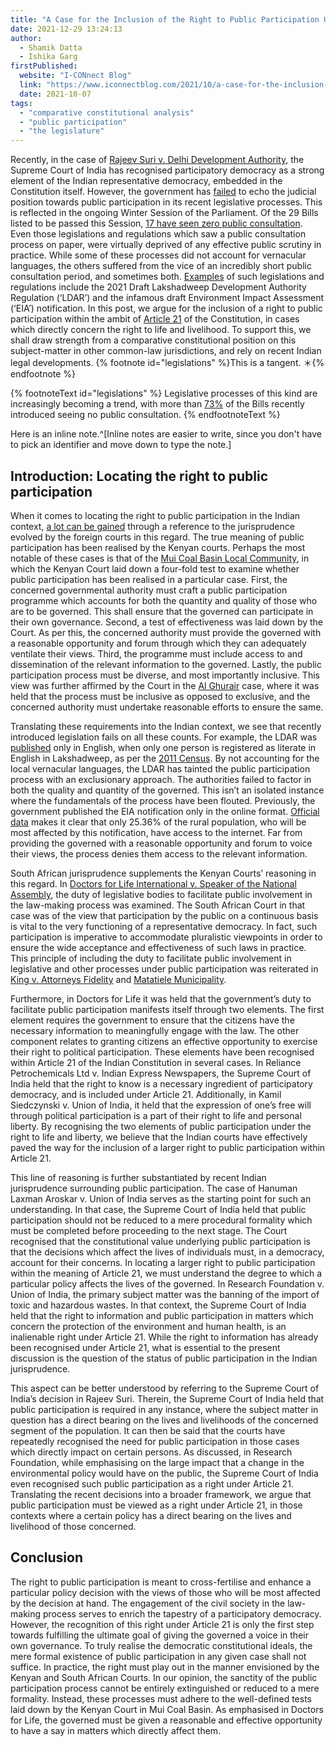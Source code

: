 ```yaml
---
title: "A Case for the Inclusion of the Right to Public Participation Under Article 21 of the Indian Constitution"
date: 2021-12-29 13:24:13
author:
  - Shamik Datta
  - Ishika Garg
firstPublished:
  website: "I-CONnect Blog"
  link: "https://www.iconnectblog.com/2021/10/a-case-for-the-inclusion-of-the-right-to-public-participation-under-article-21-of-the-indian-constitution-a-comparative-constitutional-analysis/"
  date: 2021-10-07
tags:
  - "comparative constitutional analysis"
  - "public participation"
  - "the legislature"
---
```


Recently, in the case of [Rajeev Suri v. Delhi Development Authority](https://indiankanoon.org/doc/126137620/), the Supreme Court of India has recognised participatory democracy as a strong element of the Indian representative democracy, embedded in the Constitution itself. However, the government has [failed](https://www.theleaflet.in/no-discussion-few-disclosures-how-centre-puts-democracy-at-risk/) to echo the judicial position towards public participation in its recent legislative processes. This is reflected in the ongoing Winter Session of the Parliament. Of the 29 Bills listed to be passed this Session, [17 have seen zero public consultation](https://www.businesstoday.in/latest/policy/story/winter-session-2021-zero-public-consultation-on-60-of-the-bills-to-be-introduced-313219-2021-11-24). Even those legislations and regulations which saw a public consultation process on paper, were virtually deprived of any effective public scrutiny in practice. While some of these processes did not account for vernacular languages, the others suffered from the vice of an incredibly short public consultation period, and sometimes both. [Examples](https://www.theleaflet.in/no-discussion-few-disclosures-how-centre-puts-democracy-at-risk/) of such legislations and regulations include the 2021 Draft Lakshadweep Development Authority Regulation (‘LDAR’) and the infamous draft Environment Impact Assessment (‘EIA’) notification. In this post, we argue for the inclusion of a right to public participation within the ambit of [Article 21](https://indiankanoon.org/doc/1199182/) of the Constitution, in cases which directly concern the right to life and livelihood. To support this, we shall draw strength from a comparative constitutional position on this subject-matter in other common-law jurisdictions, and rely on recent Indian legal developments. {% footnote id="legislations" %}This is a tangent. ＊{% endfootnote %}

{% footnoteText id="legislations" %}
Legislative processes of this kind are increasingly becoming a trend, with more than [73%](https://www.medianama.com/2019/08/223-democratising-lawmaking-the-tale-of-pre-legislative-consultation-policy/) of the Bills recently introduced seeing no public consultation.
{% endfootnoteText %}

Here is an inline note.^[Inline notes are easier to write, since you don't have to pick an identifier and move down to type the note.]

## Introduction: Locating the right to public participation

When it comes to locating the right to public participation in the Indian context, [a lot can be gained](https://nlsir.com/wp-content/uploads/2020/07/K.-G.-Balakrishnan.pdf) through a reference to the jurisprudence evolved by the foreign courts in this regard. The true meaning of public participation has been realised by the Kenyan courts. Perhaps the most notable of these cases is that of the [Mui Coal Basin Local Community](https://www.informea.org/en/court-decision/matter-mui-coal-basin-local-community), in which the Kenyan Court laid down a four-fold test to examine whether public participation has been realised in a particular case. First, the concerned governmental authority must craft a public participation programme which accounts for both the quantity and quality of those who are to be governed. This shall ensure that the governed can participate in their own governance. Second, a test of effectiveness was laid down by the Court. As per this, the concerned authority must provide the governed with a reasonable opportunity and forum through which they can adequately ventilate their views. Third, the programme must include access to and dissemination of the relevant information to the governed. Lastly, the public participation process must be diverse, and most importantly inclusive. This view was further affirmed by the Court in the [Al Ghurair](http://kenyalaw.org/caselaw/cases/view/117704) case, where it was held that the process must be inclusive as opposed to exclusive, and the concerned authority must undertake reasonable efforts to ensure the same.

Translating these requirements into the Indian context, we see that recently introduced legislation fails on all these counts. For example, the LDAR was [published](https://cdn.s3waas.gov.in/s358238e9ae2dd305d79c2ebc8c1883422/uploads/2021/04/2021042854.pdf) only in English, when only one person is registered as literate in English in Lakshadweep, as per the [2011 Census](https://censusindia.gov.in/2011Census/C-16_25062018_NEW.pdf). By not accounting for the local vernacular languages, the LDAR has tainted the public participation process with an exclusionary approach. The authorities failed to factor in both the quality and quantity of the governed. This isn’t an isolated instance where the fundamentals of the process have been flouted. Previously, the government published the EIA notification only in the online format. [Official data](https://dot.gov.in/sites/default/files/Telecom%20Statistics%20India-2019.pdf?download=1) makes it clear that only 25.36% of the rural population, who will be most affected by this notification, have access to the internet. Far from providing the governed with a reasonable opportunity and forum to voice their views, the process denies them access to the relevant information.

South African jurisprudence supplements the Kenyan Courts’ reasoning in this regard. In [Doctors for Life International v. Speaker of the National Assembly](http://www.saflii.org/za/cases/ZACC/2006/11.html), the duty of legislative bodies to facilitate public involvement in the law-making process was examined. The South African Court in that case was of the view that participation by the public on a continuous basis is vital to the very functioning of a representative democracy. In fact, such participation is imperative to accommodate pluralistic viewpoints in order to ensure the wide acceptance and effectiveness of such laws in practice. This principle of including the duty to facilitate public involvement in legislative and other processes under public participation was reiterated in [King v. Attorneys Fidelity](http://www.saflii.org/za/cases/ZASCA/2005/96.html) and [Matatiele Municipality](http://www.saflii.org/za/cases/ZACC/2006/2.html).

Furthermore, in Doctors for Life it was held that the government’s duty to facilitate public participation manifests itself through two elements. The first element requires the government to ensure that the citizens have the necessary information to meaningfully engage with the law. The other component relates to granting citizens an effective opportunity to exercise their right to political participation. These elements have been recognised within Article 21 of the Indian Constitution in several cases. In Reliance Petrochemicals Ltd v. Indian Express Newspapers, the Supreme Court of India held that the right to know is a necessary ingredient of participatory democracy, and is included under Article 21. Additionally, in Kamil Siedczynski v. Union of India, it held that the expression of one’s free will through political participation is a part of their right to life and personal liberty. By recognising the two elements of public participation under the right to life and liberty, we believe that the Indian courts have effectively paved the way for the inclusion of a larger right to public participation within Article 21.

This line of reasoning is further substantiated by recent Indian jurisprudence surrounding public participation. The case of Hanuman Laxman Aroskar v. Union of India serves as the starting point for such an understanding. In that case, the Supreme Court of India held that public participation should not be reduced to a mere procedural formality which must be completed before proceeding to the next stage. The Court recognised that the constitutional value underlying public participation is that the decisions which affect the lives of individuals must, in a democracy, account for their concerns. In locating a larger right to public participation within the meaning of Article 21, we must understand the degree to which a particular policy affects the lives of the governed. In Research Foundation v. Union of India, the primary subject matter was the banning of the import of toxic and hazardous wastes. In that context, the Supreme Court of India held that the right to information and public participation in matters which concern the protection of the environment and human health, is an inalienable right under Article 21. While the right to information has already been recognised under Article 21, what is essential to the present discussion is the question of the status of public participation in the Indian jurisprudence.

This aspect can be better understood by referring to the Supreme Court of India’s decision in Rajeev Suri. Therein, the Supreme Court of India held that public participation is required in any instance, where the subject matter in question has a direct bearing on the lives and livelihoods of the concerned segment of the population. It can then be said that the courts have repeatedly recognised the need for public participation in those cases which directly impact on certain persons. As discussed, in Research Foundation, while emphasising on the large impact that a change in the environmental policy would have on the public, the Supreme Court of India even recognised such public participation as a right under Article 21. Translating the recent decisions into a broader framework, we argue that public participation must be viewed as a right under Article 21, in those contexts where a certain policy has a direct bearing on the lives and livelihood of those concerned.

## Conclusion

The right to public participation is meant to cross-fertilise and enhance a particular policy decision with the views of those who will be most affected by the decision at hand. The engagement of the civil society in the law-making process serves to enrich the tapestry of a participatory democracy. However, the recognition of this right under Article 21 is only the first step towards fulfilling the ultimate goal of giving the governed a voice in their own governance. To truly realise the democratic constitutional ideals, the mere formal existence of public participation in any given case shall not suffice. In practice, the right must play out in the manner envisioned by the Kenyan and South African Courts. In our opinion, the sanctity of the public participation process cannot be entirely extinguished or reduced to a mere formality. Instead, these processes must adhere to the well-defined tests laid down by the Kenyan Court in Mui Coal Basin. As emphasised in Doctors for Life, the governed must be given a reasonable and effective opportunity to have a say in matters which directly affect them.
